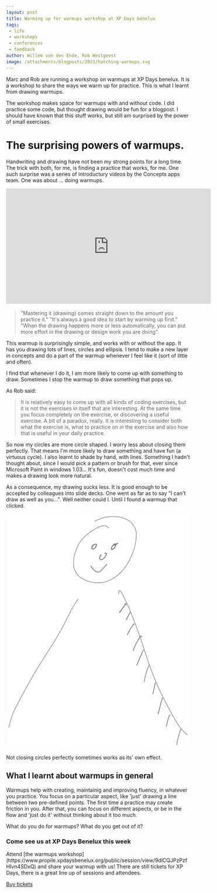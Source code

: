 ```yaml
---
layout: post
title: Warming up for warmups workshop at XP Days benelux
tags:  
 - life
 - workshops
 - conferences
 - feedback
author: Willem van den Ende, Rob Westgeest
image: /attachments/blogposts/2023/hatching-warmups.svg
---
```


Marc and Rob are running a workshop on warmups at XP Days benelux. It is a workshop to share the ways we warm up for practice. This is what I learnt from drawing warmups.

The workshop makes space for warmups with and without code. I did practice some code, but thought drawing would be fun for a blogpost. I should have known that this stuff works, but still am surprised by the power of small exercises.

# The surprising powers of warmups.

Handwriting and drawing have not been my strong points for a long time. The trick with both, for me, is finding a practice that works, for me. One such surprise was a series of introductury videos by the Concepts apps team. One was about ... doing warmups.

<iframe width="560" height="315" src="https://www.youtube.com/embed/TOZxfVp_fSc?si=tADhub1rAoaDyQTm" title="YouTube video player" frameborder="0" allow="accelerometer; autoplay; clipboard-write; encrypted-media; gyroscope; picture-in-picture; web-share" allowfullscreen></iframe>

 > "Mastering it (drawing) comes straight down to the amount you practice it."  "It's always a good idea to start by warming up first." "When the drawing happens more or less automatically, you can put more effort in the drawing or design work you are doing".

This warmup is surprisingly simple, and works with or without the app. It has you drawing lots of lines, circles and ellipsis. I tend to make a new layer in concepts and do a part of the warmup whenever I feel like it (sort of little and often). 

I find that whenever I do it, I am more likely to come up with something to draw. Sometimes I stop the warmup to draw something that pops up.

As Rob said:

>  It is relatively easy to come up with all kinds of coding exercises, but it is not the exercises in itself that are interesting. At the same time you focus completely on the exercise, or discovering a useful exercise. A bit of a paradox, really. It is interesting to consider both what the exercise is, what to practice on _in_ the exercise and also how that is useful in your daily practice.

So now my circles are more circle shaped. I worry less about closing them perfectly. That means I'm more likely to draw something and have fun (a virtuous cycle). I also learnt to shade by hand, with lines. Something I hadn't thought about, since I would pick a pattern or brush for that, ever since Microsoft Paint in windows 1.03... It's fun, doesn't cost much time and makes a drawing look more natural.

As a consequence, my drawing sucks less. It is good enough to be accepted by colleagues into slide decks. One went as far as to say "I can't draw as well as you...". Well neither could I. Until I found a warmup that clicked.

![a simple cartoon person. the sloppily unclosed circle suggests a flop of hair](/attachments/blogposts/2023/shade_circle.svg)

Not closing circles perfectly sometimes works as its' own effect.

## What I learnt about warmups in general 

Warmups help with creating, maintainig and improving fluency, in whatever you practice. You focus on a particular aspect, like 'just' drawing a line between two pre-defined points. The first time a practice may create friction in you. After that, you can focus on different aspects, or be in the flow and 'just do it' without thinking about it too much. 

What do you do for warmups? What do you get out of it?

<aside>
<h3>Come see us at XP Days Benelux this week</h3>
<p>Attend [the warmups workshop](https://www.propile.xpdaysbenelux.org/public/session/view/9dlCQJPzPzfHIvn4SDxQ) and share your warmup with us! There are still tickets for XP Days, there is a great line up of sessions and attendees.</p>
<p></p>
<div> 
<a href="https://www.tickettailor.com/events/xpdaysbenelux/862353#">Buy tickets</a>
</div>
</aside>
